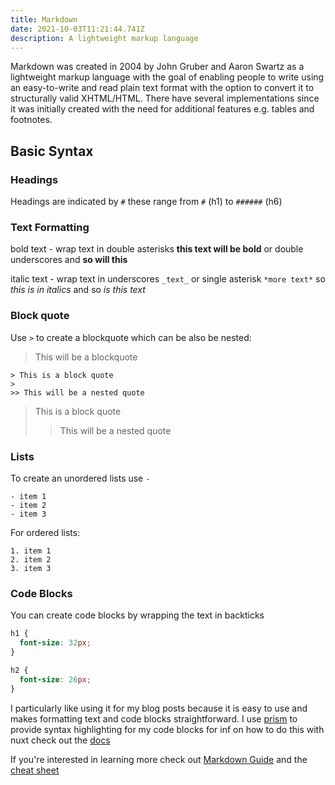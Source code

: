 ```yaml
---
title: Markdown
date: 2021-10-03T11:21:44.741Z
description: A lightweight markup language
---
```

Markdown was created in 2004 by John Gruber and Aaron Swartz as a lightweight markup language with the goal of enabling people to write using an easy-to-write and read plain text format with the option to convert it to structurally valid XHTML/HTML. There have several implementations since it was initially created with the need for additional features e.g. tables and footnotes.

## Basic Syntax

### Headings

Headings are indicated by `#` these range from `#` (h1) to `######` (h6)

### Text Formatting

bold text - wrap text in double asterisks **this text will be bold** or double underscores and __so will this__

italic text - wrap text in underscores `_text_` or single asterisk `*more text*` so _this is in italics_ and so *is this text*

### Block quote

Use `>` to create a blockquote which can be also be nested:

> This will be a blockquote

```
> This is a block quote
>
>> This will be a nested quote
```

> This is a block quote
>
>> This will be a nested quote

### Lists

To create an unordered lists use `-`

```
- item 1
- item 2
- item 3
```

For ordered lists:

```
1. item 1
2. item 2
3. item 3
```

### Code Blocks

You can create code blocks by wrapping the text in backticks

```css
h1 {
  font-size: 32px;
}

h2 {
  font-size: 26px;
}
```

I particularly like using it for my blog posts because it is easy to use and makes formatting text and code blocks straightforward. I use [prism](https://prismjs.com/) to provide syntax highlighting for my code blocks for inf on how to do this with nuxt check out the [docs](https://nuxtjs.org/docs/directory-structure/content#syntax-highlighting)

If you're interested in learning more check out [Markdown Guide](https://www.markdownguide.org/) and the [cheat sheet](https://www.markdownguide.org/cheat-sheet/)